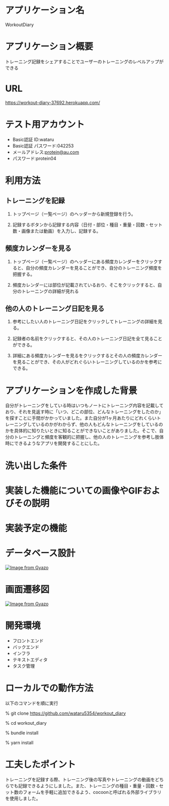 # アプリケーション名
WorkoutDiary

# アプリケーション概要
トレーニング記録をシェアすることでユーザーのトレーニングのレベルアップができる

# URL
https://workout-diary-37692.herokuapp.com/


# テスト用アカウント
- Basic認証 ID:wataru
- Basic認証 パスワード:042253
- メールアドレス:protein@au.com
- パスワード:protein04

# 利用方法

## トレーニングを記録

1. トップページ（一覧ページ）のヘッダーから新規登録を行う。

2. 記録するボタンから記録する内容（日付・部位・種目・重量・回数・セット数・画像または動画）を入力し、記録する。

## 頻度カレンダーを見る

1. トップページ（一覧ページ）のヘッダーにある頻度カレンダーをクリックすると、自分の頻度カレンダーを見ることができ、自分のトレーニング頻度を把握する。

2. 頻度カレンダーには部位が記載されているおり、そこをクリックすると、自分のトレーニングの詳細が見れる

## 他の人のトレーニング日記を見る

1. 参考にしたい人のトレーニング日記をクリックしてトレーニングの詳細を見る。

2. 記録者の名前をクリックすると、その人のトレーニング日記を全て見ることができる。

3. 詳細にある頻度カレンダーを見るをクリックするとその人の頻度カレンダーを見ることができ、その人がどれぐらいトレーニングしているのかを参考にできる。

# アプリケーションを作成した背景
自分がトレーニングをしている時はいつもノートにトレーニング内容を記載しており、それを見返す時に「いつ、どこの部位、どんなトレーニングをしたのか」を探すことに手間がかかっていました。また自分が1ヶ月あたりにどれくらいトレーニングしているのかがわからず、他の人もどんなトレーニングをしているのかを具体的に知りたいときに知ることができないことがありました。そこで、自分のトレーニングと頻度を客観的に把握し、他の人のトレーニングを参考し肢体時にできるようなアプリを開発することにした。

# 洗い出した条件

# 実装した機能についての画像やGIFおよびその説明

# 実装予定の機能

# データベース設計
[![Image from Gyazo](https://i.gyazo.com/c3a36c1accb4d8d72a3f99bcc7608e55.png)](https://gyazo.com/c3a36c1accb4d8d72a3f99bcc7608e55)

# 画面遷移図
[![Image from Gyazo](https://i.gyazo.com/e93f58a29db89d464b07650d931d3b7a.png)](https://gyazo.com/e93f58a29db89d464b07650d931d3b7a)

# 開発環境
- フロントエンド
- バックエンド
- インフラ
- テキストエディタ
- タスク管理 

# ローカルでの動作方法
以下のコマンドを順に実行

% git clone https://github.com/wataru5354/workout_diary

% cd workout_diary

% bundle install

% yarn install

# 工夫したポイント
トレーニングを記録する際、トレーニング後の写真やトレーニングの動画をどちらでも記録できるようにしました。また、トレーニングの種目・重量・回数・セット数のフォームを手軽に追加できるよう、cocoonと呼ばれる外部ライブラリを使用しました。
